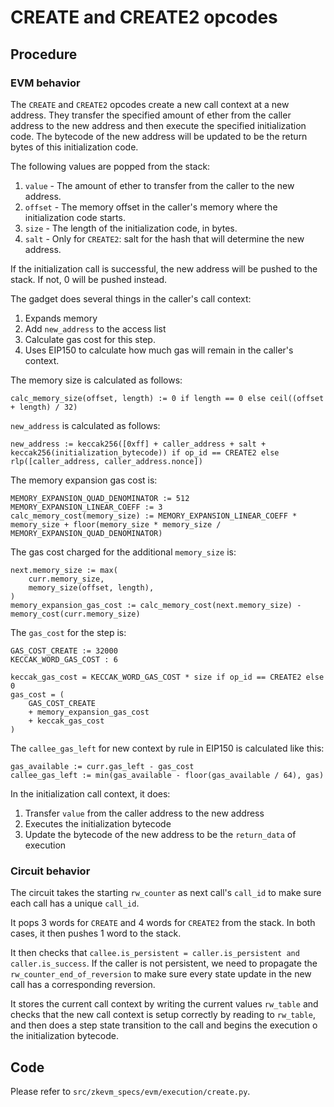 # CREATE and CREATE2 opcodes

## Procedure

### EVM behavior

The `CREATE` and `CREATE2` opcodes create a new call context at a new address.
They transfer the specified amount of ether from the caller address to the new address and then execute the specified initialization code.
The bytecode of the new address will be updated to be the return bytes of this initialization code.

The following values are popped from the stack:
1. `value` - The amount of ether to transfer from the caller to the new address.
2. `offset` - The memory offset in the caller's memory where the initialization code starts.
3. `size` - The length of the initialization code, in bytes.
4. `salt` - Only for `CREATE2`: salt for the hash that will determine the new address.

If the initialization call is successful, the new address will be pushed to the stack.
If not, 0 will be pushed instead.

The gadget does several things in the caller's call context:
1. Expands memory
2. Add `new_address` to the access list
3. Calculate gas cost for this step.
4. Uses EIP150 to calculate how much gas will remain in the caller's context.

The memory size is calculated as follows:

```
calc_memory_size(offset, length) := 0 if length == 0 else ceil((offset + length) / 32)
```

`new_address` is calculated as follows:

```
new_address := keccak256([0xff] + caller_address + salt + keccak256(initialization_bytecode)) if op_id == CREATE2 else rlp([caller_address, caller_address.nonce])
```

The memory expansion gas cost is:

```
MEMORY_EXPANSION_QUAD_DENOMINATOR := 512
MEMORY_EXPANSION_LINEAR_COEFF := 3
calc_memory_cost(memory_size) := MEMORY_EXPANSION_LINEAR_COEFF * memory_size + floor(memory_size * memory_size / MEMORY_EXPANSION_QUAD_DENOMINATOR)
```

The gas cost charged for the additional `memory_size` is:

```
next.memory_size := max(
    curr.memory_size,
    memory_size(offset, length),
)
memory_expansion_gas_cost := calc_memory_cost(next.memory_size) - memory_cost(curr.memory_size)
```

The `gas_cost` for the step is:

```
GAS_COST_CREATE := 32000
KECCAK_WORD_GAS_COST : 6

keccak_gas_cost = KECCAK_WORD_GAS_COST * size if op_id == CREATE2 else 0
gas_cost = (
    GAS_COST_CREATE
    + memory_expansion_gas_cost
    + keccak_gas_cost
)
```

The `callee_gas_left` for new context by rule in EIP150 is calculated like this:

```
gas_available := curr.gas_left - gas_cost
callee_gas_left := min(gas_available - floor(gas_available / 64), gas)
```

In the initialization call context, it does:

1. Transfer `value` from the caller address to the new address
2. Executes the initialization bytecode
3. Update the bytecode of the new address to be the `return_data` of execution

### Circuit behavior

The circuit takes the starting `rw_counter` as next call's `call_id` to make sure each call has a unique `call_id`.

It pops 3 words for `CREATE` and 4 words for `CREATE2` from the stack.
In both cases, it then pushes 1 word to the stack.

It then checks that `callee.is_persistent = caller.is_persistent and caller.is_success`.
If the caller is not persistent, we need to propagate the `rw_counter_end_of_reversion` to make sure every state update in the new call has a corresponding reversion.

It stores the current call context by writing the current values `rw_table` and checks that the new call context is setup correctly by reading to `rw_table`, and then does a step state transition to the call and begins the execution o the initialization bytecode.

## Code

Please refer to `src/zkevm_specs/evm/execution/create.py`.
